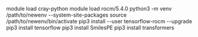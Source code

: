 module load cray-python
module load rocm/5.4.0
python3 -m venv /path/to/newenv --system-site-packages
source /path/to/newenv/bin/activate
pip3 install --user tensorflow-rocm --upgrade
pip3 install tensorflow
pip3 install SmilesPE
pip3 install transformers
